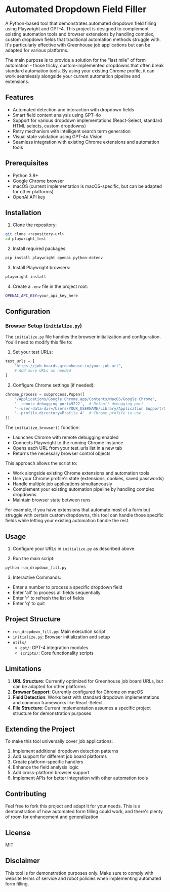 # Automated Dropdown Field Filler

A Python-based tool that demonstrates automated dropdown field filling using Playwright and GPT-4. This project is designed to complement existing automation tools and browser extensions by handling complex, custom dropdown fields that traditional automation methods struggle with. It's particularly effective with Greenhouse job applications but can be adapted for various platforms.

The main purpose is to provide a solution for the "last mile" of form automation - those tricky, custom-implemented dropdowns that often break standard automation tools. By using your existing Chrome profile, it can work seamlessly alongside your current automation pipeline and extensions.

## Features

- Automated detection and interaction with dropdown fields
- Smart field content analysis using GPT-4o
- Support for various dropdown implementations (React-Select, standard HTML selects, custom dropdowns)
- Retry mechanism with intelligent search term generation
- Visual state validation using GPT-4o Vision
- Seamless integration with existing Chrome extensions and automation tools

## Prerequisites

- Python 3.8+
- Google Chrome browser
- macOS (current implementation is macOS-specific, but can be adapted for other platforms)
- OpenAI API key

## Installation

1. Clone the repository:

```bash
git clone <repository-url>
cd playwright_test
```

2. Install required packages:

```bash
pip install playwright openai python-dotenv
```

3. Install Playwright browsers:

```bash
playwright install
```

4. Create a `.env` file in the project root:

```bash
OPENAI_API_KEY=your_api_key_here
```

## Configuration

### Browser Setup (`initialize.py`)

The `initialize.py` file handles the browser initialization and configuration. You'll need to modify this file to:

1. Set your test URLs:

```python
test_urls = [
    "https://job-boards.greenhouse.io/your-job-url",
    # Add more URLs as needed
]
```

2. Configure Chrome settings (if needed):

```python
chrome_process = subprocess.Popen([
    '/Applications/Google Chrome.app/Contents/MacOS/Google Chrome',
    '--remote-debugging-port=9222',  # Default debugging port
    '--user-data-dir=/Users/YOUR_USERNAME/Library/Application Support/Google/Chrome',
    '--profile-directory=Profile 4'  # Chrome profile to use
])
```

The `initialize_browser()` function:

- Launches Chrome with remote debugging enabled
- Connects Playwright to the running Chrome instance
- Opens each URL from your test_urls list in a new tab
- Returns the necessary browser control objects

This approach allows the script to:

- Work alongside existing Chrome extensions and automation tools
- Use your Chrome profile's state (extensions, cookies, saved passwords)
- Handle multiple job applications simultaneously
- Complement your existing automation pipeline by handling complex dropdowns
- Maintain browser state between runs

For example, if you have extensions that automate most of a form but struggle with certain custom dropdowns, this tool can handle those specific fields while letting your existing automation handle the rest.

## Usage

1. Configure your URLs in `initialize.py` as described above.

2. Run the main script:

```bash
python run_dropdown_fill.py
```

3. Interactive Commands:

- Enter a number to process a specific dropdown field
- Enter 'all' to process all fields sequentially
- Enter 'r' to refresh the list of fields
- Enter 'q' to quit

## Project Structure

- `run_dropdown_fill.py`: Main execution script
- `initialize.py`: Browser initialization and setup
- `utils/`
  - `gpt/`: GPT-4 integration modules
  - `scripts/`: Core functionality scripts

## Limitations

1. **URL Structure**: Currently optimized for Greenhouse job board URLs, but can be adapted for other platforms
2. **Browser Support**: Currently configured for Chrome on macOS
3. **Field Detection**: Works best with standard dropdown implementations and common frameworks like React-Select
4. **File Structure**: Current implementation assumes a specific project structure for demonstration purposes

## Extending the Project

To make this tool universally cover job applications:

1. Implement additional dropdown detection patterns
2. Add support for different job board platforms
3. Create platform-specific handlers
4. Enhance the field analysis logic
5. Add cross-platform browser support
6. Implement APIs for better integration with other automation tools

## Contributing

Feel free to fork this project and adapt it for your needs. This is a demonstration of how automated form filling could work, and there's plenty of room for enhancement and generalization.

## License

MIT

## Disclaimer

This tool is for demonstration purposes only. Make sure to comply with website terms of service and robot policies when implementing automated form filling.
